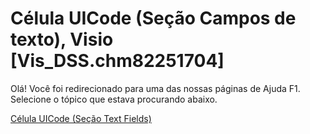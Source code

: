 
# Célula UICode (Seção Campos de texto), Visio [Vis_DSS.chm82251704]

Olá! Você foi redirecionado para uma das nossas páginas de Ajuda F1. Selecione o tópico que estava procurando abaixo.

[Célula UICode (Seção Text Fields)](http://msdn.microsoft.com/library/1d9717c1-4310-0d62-874f-4df77cd81627%28Office.15%29.aspx)
